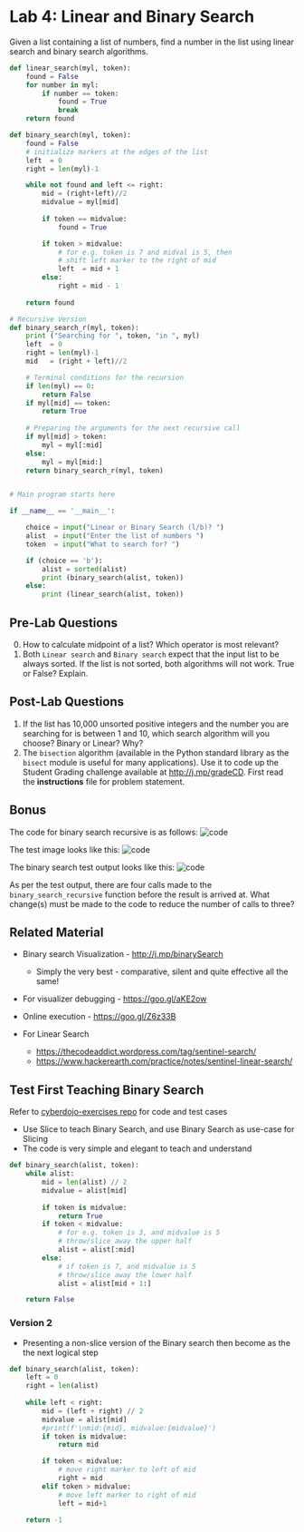 # Lab 4: Linear and Binary Search 

Given a list containing a list of numbers, find a number in the list using linear search and binary search algorithms. 


```python
def linear_search(myl, token):
    found = False
    for number in myl:
        if number == token:
            found = True
            break
    return found

def binary_search(myl, token):
    found = False
    # initialize markers at the edges of the list
    left  = 0
    right = len(myl)-1

    while not found and left <= right:
        mid = (right+left)//2
        midvalue = myl[mid]
        
        if token == midvalue:
            found = True

        if token > midvalue:
            # for e.g. token is 7 and midval is 5, then
            # shift left marker to the right of mid
            left  = mid + 1
        else:
            right = mid - 1
            
    return found

# Recursive Version
def binary_search_r(myl, token):
    print ("Searching for ", token, "in ", myl)
    left  = 0
    right = len(myl)-1
    mid   = (right + left)//2

    # Terminal conditions for the recursion  
    if len(myl) == 0:
        return False
    if myl[mid] == token:
        return True
        
    # Preparing the arguments for the next recursive call
    if myl[mid] > token:
        myl = myl[:mid]
    else:
        myl = myl[mid:]
    return binary_search_r(myl, token)


# Main program starts here

if __name__ == '__main__':

    choice = input("Linear or Binary Search (l/b)? ")
    alist  = input("Enter the list of numbers ")
    token  = input("What to search for? ")

    if (choice == 'b'):
        alist = sorted(alist)
        print (binary_search(alist, token))
    else:
        print (linear_search(alist, token))

```

## Pre-Lab Questions

0. How to calculate midpoint of a list? Which operator is most relevant? 
1. Both `Linear search` and `Binary search` expect that the input list to be always sorted. If the list is not sorted, both algorithms will not work. True or False? Explain.

## Post-Lab Questions

1. If the list has 10,000 unsorted positive integers and the number you are searching for is between 1 and 10, which search algorithm will you choose? Binary or Linear? Why? 
2. The `bisection` algorithm (available in the Python standard library as the `bisect` module is useful for many applications). Use it to code up the Student Grading challenge available at http://j.mp/gradeCD. First read the **instructions** file for problem statement. 



## Bonus 

The code for binary search recursive is as follows: 
![code](https://rawgit.com/kgisl/pythonFDP/master/img/binarySearchRecursiveCode.png) 

The test  image looks like this: 
![code](https://rawgit.com/kgisl/pythonFDP/master/img/binarySearchTest.png)

The binary search test output looks like this:
![code](https://rawgit.com/kgisl/pythonFDP/master/img/binarySearchTestOutput.png)

As per the test output, there are four calls made to the `binary_search_recursive` function before the result is arrived at. What change(s) must be made to the code to reduce the number of calls to three? 


## Related Material

- Binary search Visualization - http://j.mp/binarySearch
   - Simply the very best - comparative, silent and quite effective all the same!
- For visualizer debugging - https://goo.gl/aKE2ow 
- Online execution - https://goo.gl/Z6z33B

- For Linear Search
  - https://thecodeaddict.wordpress.com/tag/sentinel-search/ 
  - https://www.hackerearth.com/practice/notes/sentinel-linear-search/ 


## Test First Teaching Binary Search 

Refer to [cyberdojo-exercises repo](https://github.com/kgashok/cyberdojo-exercises/tree/master/binarysearch2) for code and test cases

- Use Slice to teach Binary Search, and use Binary Search as use-case for Slicing
- The code is very simple and elegant to teach and understand 

```python
def binary_search(alist, token): 
    while alist: 
        mid = len(alist) // 2
        midvalue = alist[mid]
    
        if token is midvalue: 
            return True
        if token < midvalue: 
            # for e.g. token is 3, and midvalue is 5
            # throw/slice away the upper half
            alist = alist[:mid]
        else:
            # if token is 7, and midvalue is 5 
            # throw/slice away the lower half
            alist = alist[mid + 1:]

    return False
```

### Version 2

 - Presenting a non-slice version of the Binary search then become as the   
   the next logical step 

```python
def binary_search(alist, token): 
    left = 0
    right = len(alist)
    
    while left < right: 
        mid = (left + right) // 2
        midvalue = alist[mid]
        #print(f'\nmid:{mid}, midvalue:{midvalue}')
        if token is midvalue: 
            return mid

        if token < midvalue: 
            # move right marker to left of mid
            right = mid
        elif token > midvalue:
            # move left marker to right of mid
            left = mid+1
        
    return -1

